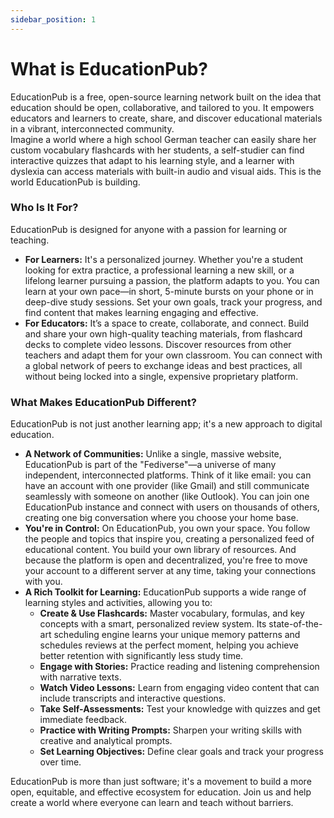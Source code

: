```yaml
---
sidebar_position: 1
---
```


# What is EducationPub?

EducationPub is a free, open-source learning network built on the idea that education should be open, collaborative, and tailored to you. It empowers educators and learners to create, share, and discover educational materials in a vibrant, interconnected community.  
Imagine a world where a high school German teacher can easily share her custom vocabulary flashcards with her students, a self-studier can find interactive quizzes that adapt to his learning style, and a learner with dyslexia can access materials with built-in audio and visual aids. This is the world EducationPub is building.

### **Who Is It For?**

EducationPub is designed for anyone with a passion for learning or teaching.

* **For Learners:** It's a personalized journey. Whether you're a student looking for extra practice, a professional learning a new skill, or a lifelong learner pursuing a passion, the platform adapts to you. You can learn at your own pace—in short, 5-minute bursts on your phone or in deep-dive study sessions. Set your own goals, track your progress, and find content that makes learning engaging and effective.  
* **For Educators:** It’s a space to create, collaborate, and connect. Build and share your own high-quality teaching materials, from flashcard decks to complete video lessons. Discover resources from other teachers and adapt them for your own classroom. You can connect with a global network of peers to exchange ideas and best practices, all without being locked into a single, expensive proprietary platform.

### **What Makes EducationPub Different?**

EducationPub is not just another learning app; it's a new approach to digital education.

* **A Network of Communities:** Unlike a single, massive website, EducationPub is part of the "Fediverse"—a universe of many independent, interconnected platforms. Think of it like email: you can have an account with one provider (like Gmail) and still communicate seamlessly with someone on another (like Outlook). You can join one EducationPub instance and connect with users on thousands of others, creating one big conversation where you choose your home base.  
* **You're in Control:** On EducationPub, you own your space. You follow the people and topics that inspire you, creating a personalized feed of educational content. You build your own library of resources. And because the platform is open and decentralized, you're free to move your account to a different server at any time, taking your connections with you.  
* **A Rich Toolkit for Learning:** EducationPub supports a wide range of learning styles and activities, allowing you to:  
  * **Create & Use Flashcards:** Master vocabulary, formulas, and key concepts with a smart, personalized review system. Its state-of-the-art scheduling engine learns your unique memory patterns and schedules reviews at the perfect moment, helping you achieve better retention with significantly less study time.  
  * **Engage with Stories:** Practice reading and listening comprehension with narrative texts.  
  * **Watch Video Lessons:** Learn from engaging video content that can include transcripts and interactive questions.  
  * **Take Self-Assessments:** Test your knowledge with quizzes and get immediate feedback.  
  * **Practice with Writing Prompts:** Sharpen your writing skills with creative and analytical prompts.  
  * **Set Learning Objectives:** Define clear goals and track your progress over time.

EducationPub is more than just software; it's a movement to build a more open, equitable, and effective ecosystem for education. Join us and help create a world where everyone can learn and teach without barriers.